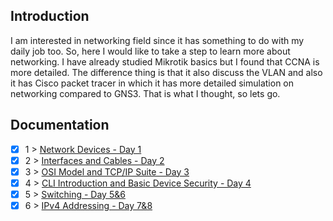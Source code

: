 ## Introduction
I am interested in networking field since it has something to do with my daily job too. So, here I would like to take a step to learn more about networking. I have already studied Mikrotik basics but I found that CCNA is more detailed. The difference thing is that it also discuss the VLAN and also it has Cisco packet tracer in which it has more detailed simulation on networking compared to GNS3. That is what I thought, so lets go. 


## Documentation

- [x] 1 > [ Network Devices - Day 1](Journey/001/Readme.md)
- [x] 2 > [ Interfaces and Cables - Day 2](Journey/002/Readme.md)
- [x] 3 > [ OSI Model and TCP/IP Suite - Day 3](Journey/003/Readme.md)
- [x] 4 > [ CLI Introduction and Basic Device Security - Day 4](Journey/004/Readme.md)
- [x] 5 > [ Switching - Day 5&6](Journey/005/Readme.md)
- [x] 6 > [ IPv4 Addressing - Day 7&8](Journey/006/Readme.md)

